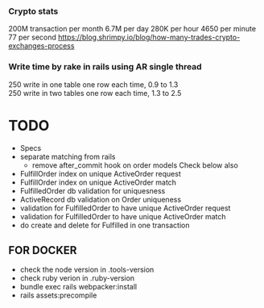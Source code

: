 ### Crypto stats
200M transaction per month
6.7M per day
280K per hour
4650 per minute
77 per second
https://blog.shrimpy.io/blog/how-many-trades-crypto-exchanges-process

### Write time by rake in rails using AR single thread
250 write in one table one row each time, 0.9 to 1.3  
250 write in two tables one row each time, 1.3 to 2.5  



# TODO
- Specs
- separate matching from rails
   -  remove after_commit hook on order models
Check below also
- FulfillOrder index on unique ActiveOrder request
- FulfillOrder index on unique ActiveOrder match
- FulfilledOrder db validation for uniquesness
- ActiveRecord db validation on Order uniqueness
- validation for FulfilledOrder to have unique ActiveOrder request  
- validation for FulfilledOrder to have unique ActiveOrder match
- do create and delete for Fulfilled in one transaction

## FOR DOCKER
- check the node version in .tools-version
- check ruby verion in .ruby-version
- bundle exec rails webpacker:install
- rails assets:precompile
